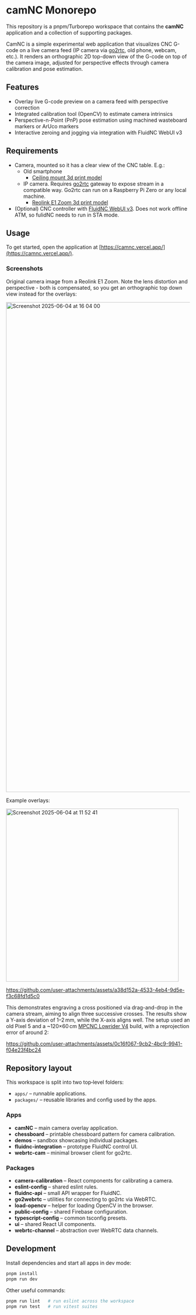 # camNC Monorepo

This repository is a pnpm/Turborepo workspace that contains the **camNC**
application and a collection of supporting packages.

CamNC is a simple experimental web application that visualizes CNC G-code on a live camera feed (IP camera via [go2rtc](https://github.com/AlexxIT/go2rtc), old phone, webcam, etc.). It renders an orthographic 2D top-down view of the G-code on top of the camera image, adjusted for perspective effects through camera calibration and pose estimation.

## Features

- Overlay live G-code preview on a camera feed with perspective correction
- Integrated calibration tool (OpenCV) to estimate camera intrinsics
- Perspective-n-Point (PnP) pose estimation using machined wasteboard markers or ArUco markers
- Interactive zeroing and jogging via integration with FluidNC WebUI v3

## Requirements

- Camera, mounted so it has a clear view of the CNC table. E.g.:
  - Old smartphone
    - [Ceiling mount 3d print model](https://makerworld.com/en/models/1455114-ceiling-top-down-phone-mount-with-ball-joint#profileId-1516416)
  - IP camera. Requires [go2rtc](https://github.com/AlexxIT/go2rtc) gateway to expose stream in a compatible way. Go2rtc can run on a Raspberry Pi Zero or any local machine.
    - [Reolink E1 Zoom 3d print model](https://makerworld.com/en/models/1461605-reolink-e1-zoom-ceiling-down-mount-looking-down#profileId-1524062)
- (Optional) CNC controller with [FluidNC WebUI v3](http://wiki.fluidnc.com/en/features/webui). Does not work offline ATM, so fulidNC needs to run in STA mode.

## Usage

To get started, open the application at [https://camnc.vercel.app/](https://camnc.vercel.app/).

### Screenshots

Original camera image from a Reolink E1 Zoom. Note the lens distortion and perspective - both is compensated, so you get an orthographic top down view instead for the overlays:

<img width="1339" alt="Screenshot 2025-06-04 at 16 04 00" src="https://github.com/user-attachments/assets/39062592-b1a4-4a1c-abfd-be1a90b5517b" />

Example overlays:

<img width="473" alt="Screenshot 2025-06-04 at 11 52 41" src="https://github.com/user-attachments/assets/7de1504d-b0ca-4db3-bff7-a958a1131071" />

https://github.com/user-attachments/assets/a38d152a-4533-4eb4-9d5e-f3c68fd1d5c0

This demonstrates engraving a cross positioned via drag-and-drop in the camera stream, aiming to align three successive crosses. The results show a Y-axis deviation of 1–2 mm, while the X-axis aligns well. The setup used an old Pixel 5 and a ~120×60 cm [MPCNC Lowrider V4](https://docs.v1e.com/lowrider/) build, with a reprojection error of around 2:

https://github.com/user-attachments/assets/0c16f067-9cb2-4bc9-9941-f04e23f4bc24

## Repository layout

This workspace is split into two top‑level folders:

- `apps/` – runnable applications.
- `packages/` – reusable libraries and config used by the apps.

### Apps

- **camNC** – main camera overlay application.
- **chessboard** – printable chessboard pattern for camera calibration.
- **demos** – sandbox showcasing individual packages.
- **fluidnc-integration** – prototype FluidNC control UI.
- **webrtc-cam** – minimal browser client for go2rtc.

### Packages

- **camera-calibration** – React components for calibrating a camera.
- **eslint-config** – shared eslint rules.
- **fluidnc-api** – small API wrapper for FluidNC.
- **go2webrtc** – utilities for connecting to go2rtc via WebRTC.
- **load-opencv** – helper for loading OpenCV in the browser.
- **public-config** – shared Firebase configuration.
- **typescript-config** – common tsconfig presets.
- **ui** – shared React UI components.
- **webrtc-channel** – abstraction over WebRTC data channels.

## Development

Install dependencies and start all apps in dev mode:

```bash
pnpm install
pnpm run dev
```

Other useful commands:

```bash
pnpm run lint   # run eslint across the workspace
pnpm run test   # run vitest suites
```
